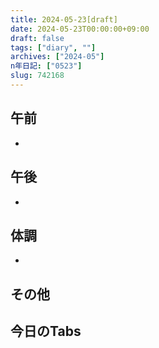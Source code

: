 ```yaml
---
title: 2024-05-23[draft]
date: 2024-05-23T00:00:00+09:00
draft: false
tags: ["diary", ""]
archives: ["2024-05"]
n年日記: ["0523"]
slug: 742168
---
```

## 午前
- 
## 午後
- 
## 体調
- 
## その他
## 今日のTabs